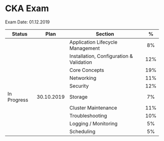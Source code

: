 # CKA Exam

Exam Date: 01.12.2019

Status | Plan | Section | % |
| --- | --- | --- | :---: |
||| Application Lifecycle Management | 8% |
||| Installation, Configuration & Validation | 12% |
||| Core Concepts | 19% |
||| Networking | 11% |
||| Security | 12% |
| In Progress | 30.10.2019 | Storage | 7% |
||| Cluster Maintenance | 11% |
||| Troubleshooting | 10% |
||| Logging / Monitoring | 5% |
||| Scheduling | 5% |